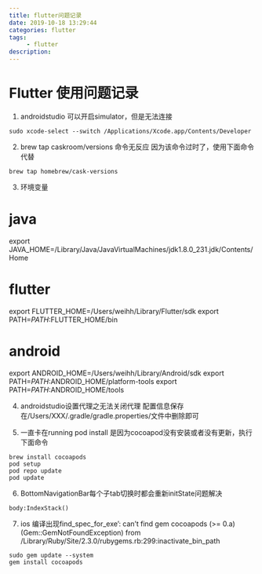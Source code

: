 ```yaml
---
title: flutter问题记录
date: 2019-10-18 13:29:44
categories: flutter
tags:
     - flutter
description:
---
```


# Flutter 使用问题记录
1. androidstudio 可以开启simulator，但是无法连接
```
sudo xcode-select --switch /Applications/Xcode.app/Contents/Developer
```
2. brew tap caskroom/versions 命令无反应
因为该命令过时了，使用下面命令代替
```
brew tap homebrew/cask-versions
```
3. 环境变量

# java
export JAVA_HOME=/Library/Java/JavaVirtualMachines/jdk1.8.0_231.jdk/Contents/Home
# flutter
export FLUTTER_HOME=/Users/weihh/Library/Flutter/sdk
export PATH=$PATH:$FLUTTER_HOME/bin
# android
export ANDROID_HOME=/Users/weihh/Library/Android/sdk
export PATH=$PATH:$ANDROID_HOME/platform-tools
export PATH=$PATH:$ANDROID_HOME/tools

4. androidstudio设置代理之无法关闭代理
配置信息保存在/Users/XXX/.gradle/gradle.properties/文件中删除即可

5. 一直卡在running pod install
是因为cocoapod没有安装或者没有更新，执行下面命令
```
brew install cocoapods
pod setup
pod repo update
pod update
```
6. BottomNavigationBar每个子tab切换时都会重新initState问题解决
```
body:IndexStack()
```
7. ios 编译出现find_spec_for_exe’: can’t find gem cocoapods (>= 0.a) (Gem::GemNotFoundException) from /Library/Ruby/Site/2.3.0/rubygems.rb:299:inactivate_bin_path
```
sudo gem update --system
gem install cocoapods
```

